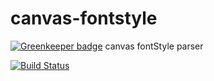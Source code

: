 # canvas-fontstyle

[![Greenkeeper badge](https://badges.greenkeeper.io/sidorares/canvas-fontstyle.svg)](https://greenkeeper.io/)
canvas fontStyle parser

[![Build Status](https://travis-ci.org/sidorares/canvas-fontstyle.svg?branch=master)](https://travis-ci.org/sidorares/canvas-fontstyle)
